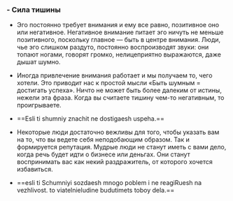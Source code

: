 ### - Сила тишины
- Эго постоянно требует внимания и ему все равно, позитивное оно или негативное. Негативное внимание питает эго ничуть не меньше позитивного, поскольку главное — быть в центре внимания. Люди, чье эго слишком раздуто, постоянно воспроизводят звуки: они топают ногами, говорят громко, нелицеприятно выражаются, даже дышат шумно.

- Иногда привлечение внимания работает и мы получаем то, чего хотели. Это приводит нас к простой мысли «Быть шумным = достигать успеха». Ничто не может быть более далеким от истины, нежели эта фраза. Когда вы считаете тишину чем-то негативным, то проигрываете.
- ==Esli ti shumniy znachit ne dostigaesh uspeha.==

- Некоторые люди достаточно вежливы для того, чтобы указать вам на то, что вы ведете себя неподобающим образом. Так и формируется репутация. Мудрые люди не станут иметь с вами дело, когда речь будет идти о бизнесе или деньгах. Они станут воспринимать вас как некий раздражитель, от которого хочется избавиться.
- ==esli ti Schumniyi sozdaesh mnogo poblem i ne reagiRuesh na vezhlivost. to viatelnieludine budutimets toboy dela.==